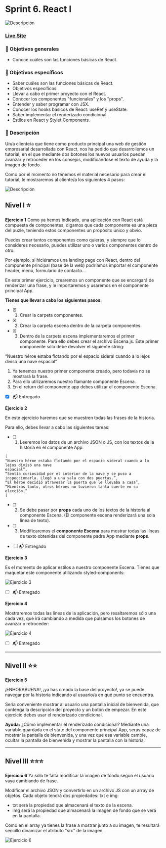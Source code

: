 # Sprint 6. React I

![Descripción](./assets/readme/screenshot.png)

### ****[Live Site]( https://react-sprint5.netlify.app/)****

### **🎯 Objetivos generales**

- Conoce cuáles son las funciones básicas de React.

### **🎯 Objetivos específicos**

- Saber cuáles son las funciones básicas de React.
- Objetivos específicos
- Llevar a cabo el primer proyecto con el React.
- Conocer los componentes "funcionales" y los "props".
- Entender y saber programar con JSX.
- Conocer los hooks básicos de React: useRef y useState.
- Saber implementar el renderizado condicional.
- Estilos en React y Stylet Components.

### **📌 Descripción**

Un/a cliente/a que tiene como producto principal una web de gestión empresarial desarrollada con React, nos ha pedido que desarrollemos un tutorial, en el que mediante dos botones los nuevos usuarios puedan avanzar y retroceder en los consejos, modificándose el texto de ayuda y la imagen de fondo.

Como por el momento no tenemos el material necesario para crear el tutorial, le mostraremos al cliente/a los siguientes 4 pasos:

![Descripción](./assets/images/1.jpg)

## ****Nivel I ⭐️****

**Ejercicio 1**
Como ya hemos indicado, una aplicación con React está compuesta de componentes, digamos que cada componente es una pieza del puzle, teniendo estos componentes un propósito único y obvio.

Puedes crear tantos componentes como quieras, y siempre que lo consideres necesario, puedes utilizar uno o varios componentes dentro de otro.

Por ejemplo, si hiciéramos una landing page con React, dentro del componente principal (base de la web) podríamos importar el componente header, menú, formulario de contacto…

En este primer ejercicio, crearemos un componente que se encargará de renderizar una frase, y le importaremos y usaremos en el componente principal App.

**Tienes que llevar a cabo los siguientes pasos:**

- [x] 1. Crear la carpeta componentes.
- [x] 2. Crear la carpeta escena dentro de la carpeta componentes.
- [x] 3. Dentro de la carpeta escena implementaremos el primer componente. Para ello debes crear el archivo Escena.js. Este primer componente sólo debe devolver el siguiente string:

“Nuestro héroe estaba flotando por el espacio sideral cuando a lo lejos divisó una nave espacial”

1. Ya tenemos nuestro primer componente creado, pero todavía no se mostrará la frase. 
2. Para ello utilizaremos nuestro flamante componente Escena. 
3. En el return del componente app debes utilizar el componente Escena.

 - [x] 📬 Entregado


**Ejercicio 2**

En este ejercicio haremos que se muestren todas las frases de la historia.

Para ello, debes llevar a cabo las siguientes tareas:

- [ ] 1. Leeremos los datos de un archivo JSON o JS, con los textos de la historia en el componente App:

```
[
"Nuestro héroe estaba flotando por el espacio sideral cuando a lo lejos divisó una nave
espacial”,
“Sentía curiosidad por el interior de la nave y se puso a inspeccionarla. Llegó a una sala con dos puertas.”,
“El héroe decidió atravesar la puerta que le llevaba a casa”,
“Mientras tanto, otros héroes no tuvieron tanta suerte en su elección…”
]
```
- [ ] 2. Se debe pasar por **props** cada uno de los textos de la historia al componente Escena. (El componente escena renderizará una sola línea de texto).

- [ ] 3. Modificaremos el **componente Escena** para mostrar todas las líneas de texto obtenidas del componente padre App mediante **props**.


 - [ ] 📬 Entregado



**Ejercicio 3**

Es el momento de aplicar estilos a nuestro componente Escena. Tienes que maquetar este componente utilizando styled-components:

![Ejercicio 3](./assets/readme/03.png)

 - [ ] 📬 Entregado


**Ejercicio 4**

Mostraremos todas las líneas de la aplicación, pero resaltaremos sólo una cada vez, que irá cambiando a medida que pulsamos los botones de avanzar o retroceder:

![Ejercicio 4](./assets/readme/04.png)

 - [ ] 📬 Entregado

***

## ****Nivel II ⭐️⭐️****

**Ejercicio 5**

¡ENHORABUENA!, ¡ya has creado la base del proyecto!, ya se puede navegar por la historia indicando al usuario/a en qué punto se encuentra.

Sería conveniente mostrar al usuario una pantalla inicial de bienvenida, que contenga la descripción del proyecto y un botón de empezar. En este ejercicio debes usar el renderizado condicional.

**Ayuda:** ¿Cómo implementar el renderizado condicional? Mediante una variable guardada en el state del componente principal App, serás capaz de mostrar la pantalla de bienvenida, y una vez que esa variable cambie, ocultar la pantalla de bienvenida y mostrar la pantalla con la historia.

***

## ****Nivel III ⭐️⭐️⭐️****


**Ejercicio 6**
Ya sólo te falta modificar la imagen de fondo según el usuario vaya cambiando de frase.

Modificar el archivo JSON y convertirlo en un archivo JS con un array de objetos. Cada objeto tendrá dos propiedades: txt e img:

- txt será la propiedad que almacenará el texto de la escena.
- img será la propiedad que almacenará la imagen de fondo que se verá en la pantalla.


Como en el array ya tienes la frase a mostrar junto a su imagen, te resultará sencillo dinamizar el atributo "src" de la imagen.

![Ejercicio 6](./assets/readme/06.png)